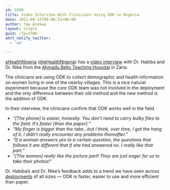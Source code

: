 ```yaml
---
id: 1508
title: Video Interview With Clinicians Using ODK in Nigeria
date: 2011-09-15T00:00:51+00:00
author: Yaw Anokwa
layout: single
guid: /?p=1508
aktt_notify_twitter:
  - 'no'

---
```

[eHealthNigeria](http://ehealthnigeria.org/) ([@eHealthNigeria](https://twitter.com/#!/eHealthNigeria)) has a [video interview](https://www.youtube.com/watch?v=fwI48EZdb1o) with Dr. Habiba and Dr. Nike from the [Ahmadu Bello Teaching Hospital](http://www.abuth.org/) in Zaria. 

The clinicians are using ODK to collect demographic and health information on women living in one of the nearby villages. This is a nice natural experiment because the core ODK team was not involved in the deployment and the only difference between their old method and the new method is the addition of ODK.



In their interview, the clinicians confirm that ODK works well in the field. 

  * _“[The phone] is easier, honestly. You don’t need to carry bulky files to the field. It’s faster [than the paper].”_
  * _“My finger is bigger than the tabs&#8230;but I think, over time, I got the hang of it. I didn’t really encounter any problems thereafter.”_
  * _“If a woman answers yes to a certain question, the questions that follows it are different that if she had answered no. I really like that part.”_
  * _“[The women] really like the picture part! They are just eager for us to take their photos!”_

Dr. Habiba’s and Dr. Nike’s feedback adds to a trend we have seen across [deployments](//opendatakit.org/use/deployments) of all sizes &#8212; ODK is faster, easier to use and more efficient than paper.
